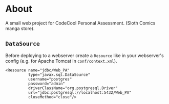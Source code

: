 # About

A small web project for CodeCool Personal Assessment. (Sloth Comics manga store).

## `DataSource`

Before deploying to a webserver create a `Resource` like in your webserver's config (e.g. for Apache Tomcat in `conf/context.xml`).

```
<Resource name="jdbc/Web_PA"
          type="javax.sql.DataSource"
          username="postgres"
          password="admin"
          driverClassName="org.postgresql.Driver"
          url="jdbc:postgresql://localhost:5432/Web_PA"
          closeMethod="close"/>
```
